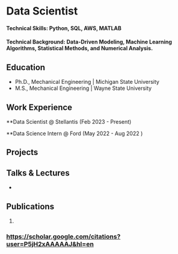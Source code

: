 # Data Scientist

#### Technical Skills: Python, SQL, AWS, MATLAB

#### Technical Background: Data-Driven Modeling, Machine Learning Algorithms, Statistical Methods, and Numerical Analysis.

## Education
- Ph.D., Mechanical Engineering | Michigan State University 						       		
- M.S., Mechanical Engineering | Wayne State University  		


## Work Experience
**Data Scientist @ Stellantis (Feb 2023 - Present)

**Data Science  Intern @ Ford (May 2022 - Aug 2022 )

## Projects
### 





## Talks & Lectures
- 

## Publications
1. 

### https://scholar.google.com/citations?user=P5jH2xAAAAAJ&hl=en 


